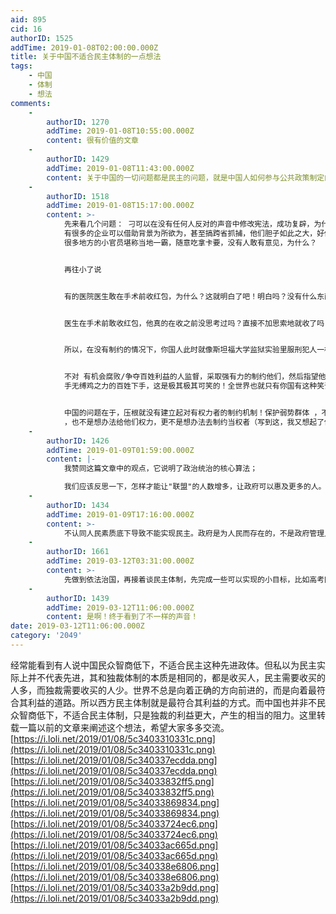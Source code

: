 ```yaml
---
aid: 895
cid: 16
authorID: 1525
addTime: 2019-01-08T02:00:00.000Z
title: 关于中国不适合民主体制的一点想法
tags:
    - 中国
    - 体制
    - 想法
comments:
    -
        authorID: 1270
        addTime: 2019-01-08T10:55:00.000Z
        content: 很有价值的文章
    -
        authorID: 1429
        addTime: 2019-01-08T11:43:00.000Z
        content: 关于中国的一切问题都是民主的问题，就是中国人如何参与公共政策制定的问题。如果有民主制度，就不会有现在这种畸形的高房价。
    -
        authorID: 1518
        addTime: 2019-01-08T15:17:00.000Z
        content: >-
            先来看几个问题： 刁可以在没有任何人反对的声音中修改宪法，成功复辟，为什么？
            有很多的企业可以借助背景为所欲为，甚至搞跨省抓捕，他们胆子如此之大，好像全国都是他们的地盘，为什么？
            很多地方的小官员堪称当地一霸，随意吃拿卡要，没有人敢有意见，为什么？


            再往小了说


            有的医院医生敢在手术前收红包，为什么？这就明白了吧！明白吗？没有什么东西制约他们，所以，在与他们的博弈中，你一定处于不利地位！在这种情况下，你就像斯坦福大学监狱实验里的“囚犯”一样，难道还能指望他们良性发现？说到这，我想起了一个笑话，建设法治社会。


            医生在手术前敢收红包，他真的在收之前没思考过吗？直接不加思索地就收了吗？不是的，首先现有的制度根本不能对他们有制约:即，违反成本极小。其次，在博弈中，你处于不利地位（弱势地位），因为你害怕他们（护工）对你不好，影响病的恢复！


            所以，在没有制约的情况下，你国人此时就像斯坦福大学监狱实验里服刑犯人一样。难道还能指望“狱警”对你们仁爱？这是可笑的。


            不对 有机会腐败/争夺百姓利益的人监督，采取强有力的制约他们，然后指望他们品德高尚，不会对
            手无缚鸡之力的百姓下手，这是极其极其可笑的！全世界也就只有你国有这种笑话！


            中国的问题在于，压根就没有建立起对有权力者的制约机制！保护弱势群体 ，不是想办法给予他们更多的说“不”的机会
            ，也不是想办法给他们权力，更不是想办法去制约当权者（写到这，我又想起了你国的一个笑话，对官员廉政教育，强调官德，呵呵，多么有力的制约），而是一边放任不管，自己不制约当权者更不允许外部监督（参考去年言论控制）。一边在漠视弱势群体（参考驱逐低端人口），仿佛用遮羞布把他们遮住他们就不存在了，然后就可以大言不惭地说我们建成了全面小康，你看看新闻联播里的景象多么美好，人民安居乐业！
    -
        authorID: 1426
        addTime: 2019-01-09T01:59:00.000Z
        content: |-
            我赞同这篇文章中的观点，它说明了政治统治的核心算法；

            我们应该反思一下，怎样才能让"联盟"的人数增多，让政府可以惠及更多的人。
    -
        authorID: 1434
        addTime: 2019-01-09T17:16:00.000Z
        content: >-
            不认同人民素质底下导致不能实现民主。政府是为人民而存在的，不是政府管理人民，无论政府官员文化素质多高，政府的决定必须服从人民，即使人民做出的选择是错误的（政府认为），实际上人民选择永远是对的，错的只会是政府。政府本身出自人民，如果质疑完全人民民主决定国家政策，就等于质疑自身的合法性。所以，任何时候政府都必须坚持全面民主。
    -
        authorID: 1661
        addTime: 2019-03-12T03:31:00.000Z
        content: >-
            先做到依法治国，再接着谈民主体制，先完成一些可以实现的小目标，比如高考同分同卷并取消所谓的自主招生的方式，成立影视游戏分级制度逐步宽松网络环境，取消广电总局及其不合理的禁令
    -
        authorID: 1439
        addTime: 2019-03-12T11:06:00.000Z
        content: 是啊！终于看到了不一样的声音！
date: 2019-03-12T11:06:00.000Z
category: '2049'
---
```


经常能看到有人说中国民众智商低下，不适合民主这种先进政体。但私以为民主实际上并不代表先进，其和独裁体制的本质是相同的，都是收买人，民主需要收买的人多，而独裁需要收买的人少。世界不总是向着正确的方向前进的，而是向着最符合其利益的道路。所以西方民主体制就是最符合其利益的方式。而中国也并非不民众智商低下，不适合民主体制，只是独裁的利益更大，产生的相当的阻力。这里转载一篇以前的文章来阐述这个想法，希望大家多多交流。 [https://i.loli.net/2019/01/08/5c3403310331c.png](https://i.loli.net/2019/01/08/5c3403310331c.png) [https://i.loli.net/2019/01/08/5c340337ecdda.png](https://i.loli.net/2019/01/08/5c340337ecdda.png) [https://i.loli.net/2019/01/08/5c34033832ff5.png](https://i.loli.net/2019/01/08/5c34033832ff5.png) [https://i.loli.net/2019/01/08/5c34033869834.png](https://i.loli.net/2019/01/08/5c34033869834.png) [https://i.loli.net/2019/01/08/5c34033724ec6.png](https://i.loli.net/2019/01/08/5c34033724ec6.png) [https://i.loli.net/2019/01/08/5c34033ac665d.png](https://i.loli.net/2019/01/08/5c34033ac665d.png) [https://i.loli.net/2019/01/08/5c340338e6806.png](https://i.loli.net/2019/01/08/5c340338e6806.png) [https://i.loli.net/2019/01/08/5c34033a2b9dd.png](https://i.loli.net/2019/01/08/5c34033a2b9dd.png)
